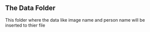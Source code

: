 ## The Data Folder
This folder where the data like image name and person name will be inserted to thier file